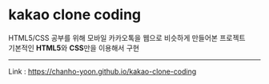 # kakao clone coding

HTML5/CSS 공부를 위해 모바일 카카오톡을 웹으로 비슷하게 만들어본 프로젝트<br>기본적인 **HTML5**와 **CSS**만을 이용해서 구현

<hr>

Link : https://chanho-yoon.github.io/kakao-clone-coding
